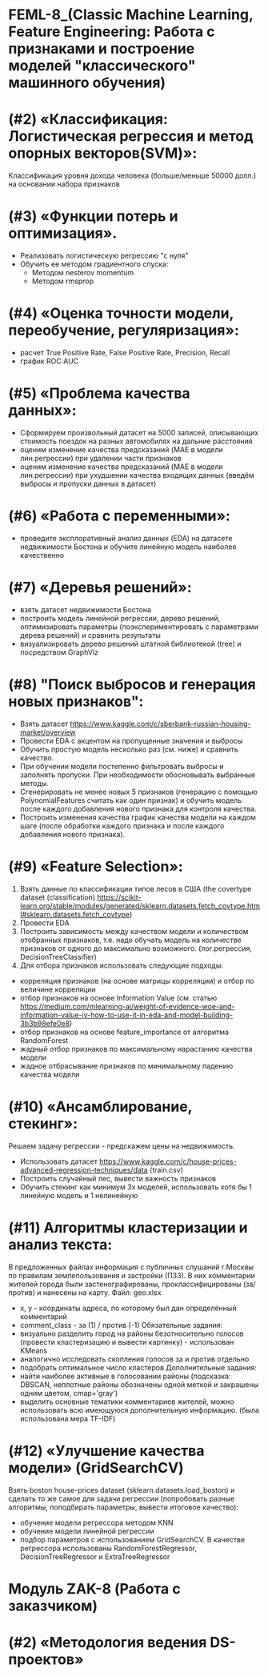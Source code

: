 # FEML-8_(Classic Machine Learning, Feature Engineering: Работа с признаками и построение моделей "классического" машинного обучения)

# (#2) «Классификация: Логистическая регрессия и метод опорных векторов(SVM)»: 
Классификация уровня дохода человека (больше/меньше 50000 долл.) на основании набора признаков

# (#3) «Функции потерь и оптимизация».
- Реализовать логистическую регрессию "с нуля"
- Обучить ее методом градиентного спуска:
  - Методом nesterov momentum
  - Методом rmsprop

# (#4) «Оценка точности модели, переобучение, регуляризация»:
- расчет True Positive Rate, False Positive Rate, Precision, Recall
- график ROC AUC

# (#5) «Проблема качества данных»:
- Cформируем произвольный датасет на 5000 записей, описывающих стоимость поездок на разных автомобилях на дальние расстояния
- оценим изменение качества предсказаний (MAE в модели лин.регрессии) при удалении части признаков
- оценим изменение качества предсказаний (MAE в модели лин.регрессии) при ухудшении качества входящих данных (введём выбросы и пропуски данных в датасет)

# (#6) «Работа с переменными»:
- проведите эксплоративный анализ данных (EDA) на датасете недвижимости Бостона и обучите линейную модель наиболее качественно

# (#7) «Деревья решений»:
- взять датасет недвижимости Бостона
- построить модель линейной регрессии, дерево решений, оптимизировать параметры (поэкспериментировать с параметрами дерева решений) и сравнить результаты
- визуализировать дерево решений штатной библиотекой (tree) и посредством GraphViz

# (#8) "Поиск выбросов и генерация новых признаков":
- Взять датасет https://www.kaggle.com/c/sberbank-russian-housing-market/overview
- Провести EDA с акцентом на пропущенные значения и выбросы
- Обучить простую модель несколько раз (см. ниже) и сравнить качество.
- При обучении модели постепенно фильтровать выбросы и заполнять пропуски. При необходимости обосновывать выбранные методы.
- Сгенерировать не менее новых 5 признаков (генерацию с помощью PolynomialFeatures считать как один признак) и обучить модель после каждого добавления нового признака для контроля качества.
- Построить изменения качества график качества модели на каждом шаге (после обработки каждого признака и после каждого добавления нового признака). 

# (#9) «Feature Selection»:
1) Взять данные по классификации типов лесов в США (the covertype dataset (classification) https://scikit-learn.org/stable/modules/generated/sklearn.datasets.fetch_covtype.html#sklearn.datasets.fetch_covtype)
2) Провести EDA
3) Построить зависимость между качеством модели и количеством отобранных признаков, т.е. надо обучать модель на количестве признаков от одного до максимально возможного. (лог.регрессия,  DecisionTreeClassifier)
4) Для отбора признаков использовать следующие подходы:
- корреляция признаков (на основе матрицы корреляции) и отбор по величине корреляции
- отбор признаков на основе Information Value (см. статью https://medium.com/mlearning-ai/weight-of-evidence-woe-and-information-value-iv-how-to-use-it-in-eda-and-model-building-3b3b98efe0e8)
- отбор признаков на основе feature_importance от алгоритма RandomForest
- жадный отбор признаков по максимальному нарастанию качества модели
- жадное отбрасывание признаков по минимальному падению качества модели

# (#10) «Ансамблирование, стекинг»:
Решаем задачу регрессии - предскажем цены на недвижимость. 
- Использовать датасет https://www.kaggle.com/c/house-prices-advanced-regression-techniques/data  (train.csv)
- Построить случайный лес, вывести важность признаков
- Обучить стекинг как минимум 3х моделей, использовать хотя бы 1 линейную модель и 1 нелинейную

# (#11) Алгоритмы кластеризации и анализ текста:
В предложенных файлах информация с публичных слушаний г.Москвы по правилам землепользования и застройки (ПЗЗ). 
В них комментарии жителей города были застенографированы, проклассифицированы (за/против) и нанесены на карту. 
Файл: geo.xlsx
- x, y - координаты адреса, по которому был дан определённый комментарий
- comment_class - за (1) / против (-1)
Обязательные задания:
- визуально разделить город на районы безотносительно голосов (провести кластеризацию и вывести картинку) - использован KMeans
- аналогично исследовать скопления голосов за и против отдельно
- подобрать оптимальное число кластеров 
Дополнительные задания:
- найти наиболее активные в голосовании районы (подсказка: DBSCAN, неплотные районы обозначены одной меткой и закрашены одним цветом, cmap='gray')
- выделить основные тематики комментариев жителей, можно использовать всю имеющуюся дополнительную информацию. (была использована мера TF-IDF)

# (#12) «Улучшение качества модели» (GridSearchCV)
Взять boston house-prices dataset (sklearn.datasets.load_boston) и сделать то же самое для задачи регрессии 
(попробовать разные алгоритмы, поподбирать параметры, вывести итоговое качество):
- обучение модели регрессора методом KNN
- обучение модели линейной регрессии
- подбор параметров с использованием GridSearchCV. В качестве регрессора использованы RandomForestRegressor, DecisionTreeRegressor и ExtraTreeRegressor 

# Модуль ZAK-8 (Работа с заказчиком)
# (#2) «Методология ведения DS-проектов»
